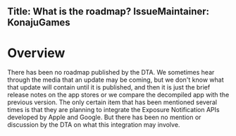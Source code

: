 Title: What is the roadmap?
IssueMaintainer: KonajuGames
---

# Overview

There has been no roadmap published by the DTA. We sometimes hear through the media that an update may be coming, but we don't know what that update will contain until it is published, and then it is just the brief release notes on the app stores or we compare the decompiled app with the previous version. The only certain item that has been mentioned several times is that they are planning to integrate the Exposure Notification APIs developed by Apple and Google. But there has been no mention or discussion by the DTA on what this integration may involve.

<?# Twitter 1258446501488889856 /?>
